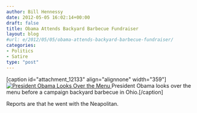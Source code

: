 ```yaml
---
author: Bill Hennessy
date: 2012-05-05 16:02:14+00:00
draft: false
title: Obama Attends Backyard Barbecue Fundraiser
layout: blog
#url: e/2012/05/05/obama-attends-backyard-barbecue-fundraiser/
categories:
- Politics
- Satire
type: "post"
---
```


[caption id="attachment_12133" align="alignnone" width="359"][![President Obama Looks Over the Menu](https://ludicrite.files.wordpress.com/2012/05/obamachoosesdinner.jpg)
](https://ludicrite.files.wordpress.com/2012/05/obamachoosesdinner.jpg) President Obama looks over the menu before a campaign backyard barbecue in Ohio.[/caption]

Reports are that he went with the Neapolitan.
